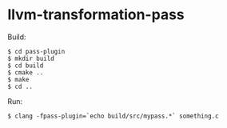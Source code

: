 # llvm-transformation-pass
Build:

    $ cd pass-plugin
    $ mkdir build
    $ cd build
    $ cmake ..
    $ make
    $ cd ..

Run:

    $ clang -fpass-plugin=`echo build/src/mypass.*` something.c
